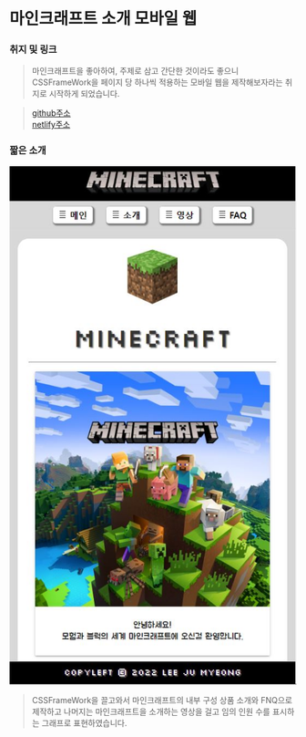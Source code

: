 # 마인크래프트 소개 모바일 웹
### 취지 및 링크
> 마인크래프트을 좋아하여, 주제로 삼고 간단한 것이라도 좋으니 CSSFrameWork을 페이지 당 하나씩 적용하는 모바일 웹을 제작해보자라는 취지로 시작하게 되었습니다.   

> [github주소](https://ljmroqortk.github.io/LJM_Minecraft_portpolio.github.io/)   
> [netlify주소](https://dynamic-paprenjak-51b778.netlify.app)

### 짧은 소개
![마크](/image.jpg)
>  CSSFrameWork을 끌고와서 마인크래프트의 내부 구성 상품 소개와 FNQ으로 제작하고 나머지는 마인크래프트을 소개하는 영상을 걸고 임의 인원 수를 표시하는 그래프로 표현하였습니다.   
